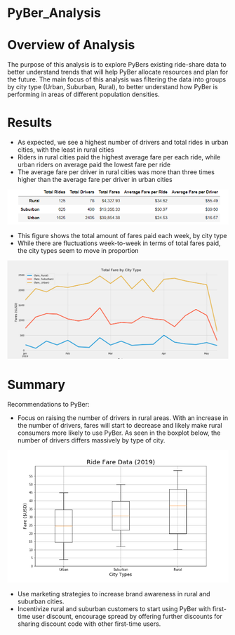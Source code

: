 # PyBer_Analysis

# Overview of Analysis
The purpose of this analysis is to explore PyBers existing ride-share data to better understand trends that will help PyBer allocate resources and plan for the future. The main focus of this analysis was filtering the data into groups by city type (Urban, Suburban, Rural), to better understand how PyBer is performing in areas of different population densities. 



# Results 

- As expected, we see a highest number of drivers and total rides in urban cities, with the least in rural cities
- Riders in rural cities paid the highest average fare per each ride, while urban riders on average paid the lowest fare per ride
- The average fare per driver in rural cities was more than three times higher than the average fare per driver in urban cities

![pyber_summary_df](pyber_summary_df.PNG)





- This figure shows the total amount of fares paid each week, by city type
- While there are fluctuations week-to-week in terms of total fares paid, the city types seem to move in proportion

![weekly_fare_summary](weekly_fare_summary.png)

# Summary 

Recommendations to PyBer:
- Focus on raising the number of drivers in rural areas. With an increase in the number of drivers, fares will start to decrease and likely make rural consumers more likely to use PyBer. As seen in the boxplot below, the number of drivers differs massively by type of city. 

![fig3](driver_count_boxplot.png)

- Use marketing strategies to increase brand awareness in rural and suburban cities.
- Incentivize rural and suburban customers to start using PyBer with first-time user discount, encourage spread by offering further discounts for sharing discount code with other first-time users. 
